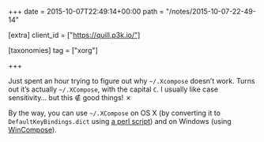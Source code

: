 +++
date = 2015-10-07T22:49:14+00:00
path = "/notes/2015-10-07-22-49-14"

[extra]
client_id = ["https://quill.p3k.io/"]

[taxonomies]
tag = ["xorg"]

+++

<p>Just spent an hour trying to figure out why <code>~/.Xcompose</code> doesn’t work. Turns out it’s actually <code>~/.XCompose</code>, with the capital <code>C</code>. I usually like case sensitivity… but this ∉ good things! ✗</p>
<p>By the way, you can use <code>~/.XCompose</code> on OS X (by converting it to <code>DefaultKeyBindings.dict</code> using <a href="http://bob.cakebox.net/osxcompose.php">a perl script</a>) and on Windows (using <a href="https://github.com/samhocevar/wincompose">WinCompose</a>).</p>